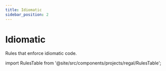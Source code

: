 ```yaml
---
title: Idiomatic
sidebar_position: 2
---
```



# Idiomatic

Rules that enforce idiomatic code.

import RulesTable from '@site/src/components/projects/regal/RulesTable';

<!-- markdownlint-disable MD033 -->
<RulesTable category="idiomatic"/>

